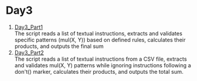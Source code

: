 # Day3
1. [Day3_Part1](Day3_Part1.py)  
   The script reads a list of textual instructions, extracts and validates specific patterns (mul(X, Y)) based on defined rules, calculates their products, and outputs the final sum  
2. [Day3_Part2](Day3_Part2.py)  
   The script reads a list of textual instructions from a CSV file, extracts and validates mul(X, Y) patterns while ignoring instructions following a don't() marker, calculates their products, and outputs the total sum.
